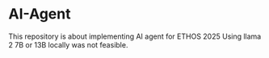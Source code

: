 # AI-Agent
This repository is about implementing AI agent for ETHOS 2025
Using llama 2 7B or 13B locally was not feasible.
